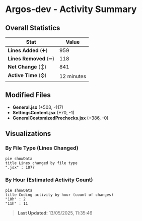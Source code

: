 # Argos-dev - Activity Summary 

## Overall Statistics

| Stat                   | Value                                                             |
| ---------------------- | ----------------------------------------------------------------- |
| **Lines Added** (➕)   | 959                                          |
| **Lines Removed** (➖) | 118                                        |
| **Net Change** (↕)    | 841                |
| **Active Time** (⌚)   | 12 minutes |


## Modified Files
- **General.jsx** (+503, -117)
- **SettingsContent.jsx** (+70, -1)
- **GeneralCostomizedPrechecks.jsx** (+386, -0)

## Visualizations

### By File Type (Lines Changed)

```mermaid
pie showData
title Lines changed by file type
".jsx" : 1077
```

### By Hour (Estimated Activity Count)

```mermaid
pie showData
title Coding activity by hour (count of changes)
"10h" : 2
"11h" : 11
```


> **Last Updated:** 13/05/2025, 11:35:46